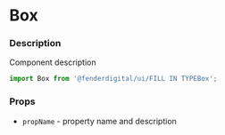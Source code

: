 # Box

### Description
Component description

```js
import Box from '@fenderdigital/ui/FILL IN TYPEBox';
```

### Props
* `propName` - property name and description 
